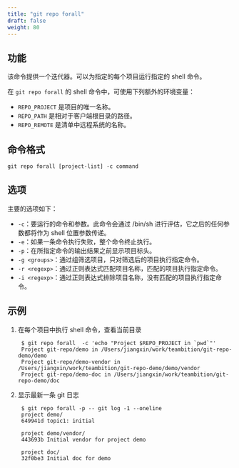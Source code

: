 ```yaml
---
title: "git repo forall"
draft: false
weight: 80
---
```


## 功能

该命令提供一个迭代器。可以为指定的每个项目运行指定的 shell 命令。

在 `git repo forall` 的 shell 命令中，可使用下列额外的环境变量：

+ `REPO_PROJECT` 是项目的唯一名称。
+ `REPO_PATH` 是相对于客户端根目录的路径。
+ `REPO_REMOTE` 是清单中远程系统的名称。


## 命令格式

    git repo forall [project-list] -c command


## 选项

主要的选项如下：

+ `-c`：要运行的命令和参数。此命令会通过 /bin/sh 进行评估，它之后的任何参数都将作为 shell 位置参数传递。
+ `-e`：如果一条命令执行失败，整个命令终止执行。
+ `-p`：在所指定命令的输出结果之前显示项目标头。
+ `-g <groups>`：通过组筛选项目，只对筛选后的项目执行指定命令。
+ `-r <regexp>`：通过正则表达式匹配项目名称，匹配的项目执行指定命令。
+ `-i <regexp>`：通过正则表达式排除项目名称，没有匹配的项目执行指定命令。

## 示例

1. 在每个项目中执行 shell 命令，查看当前目录

        $ git repo forall  -c 'echo "Project $REPO_PROJECT in `pwd`"'
        Project git-repo/demo in /Users/jiangxin/work/teambition/git-repo-demo/demo
        Project git-repo/demo-vendor in /Users/jiangxin/work/teambition/git-repo-demo/demo/vendor
        Project git-repo/demo-doc in /Users/jiangxin/work/teambition/git-repo-demo/doc

2. 显示最新一条 git 日志
       
        $ git repo forall -p -- git log -1 --oneline
        project demo/
        649941d topic1: initial

        project demo/vendor/
        443693b Initial vendor for project demo

        project doc/
        32f0be3 Initial doc for demo
